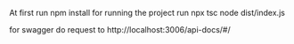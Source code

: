  At first run 
   npm install
for running the project run 
 npx tsc 
 node dist/index.js

for swagger do request to
http://localhost:3006/api-docs/#/
